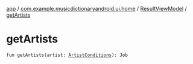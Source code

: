 [app](../../index.md) / [com.example.musicdictionaryandroid.ui.home](../index.md) / [ResultViewModel](index.md) / [getArtists](./get-artists.md)

# getArtists

`fun getArtists(artist: `[`ArtistConditions`](../../com.example.domain.model.value/-artist-conditions/index.md)`): Job`